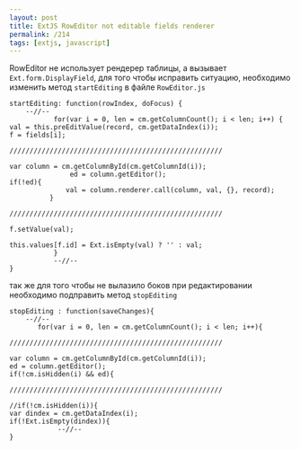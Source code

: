 ```yaml
---
layout: post
title: ExtJS RowEditor not editable fields renderer
permalink: /214
tags: [extjs, javascript]
---
```


RowEditor  не использует рендерер таблицы, а вызывает `Ext.form.DisplayField`, для  того чтобы исправить ситуацию, необходимо изменить метод `startEditing` в файле `RowEditor.js`

    startEditing: function(rowIndex, doFocus) {
        --//--
               for(var i = 0, len = cm.getColumnCount(); i < len; i++) {
    val = this.preEditValue(record, cm.getDataIndex(i));
    f = fields[i];

    /////////////////////////////////////////////////////

    var column = cm.getColumnById(cm.getColumnId(i));
                   ed = column.getEditor();
    if(!ed){
                  val = column.renderer.call(column, val, {}, record);
              }

    /////////////////////////////////////////////////////

    f.setValue(val);

    this.values[f.id] = Ext.isEmpty(val) ? '' : val;
               }
               --//--
    }

так же для того чтобы не вылазило боков при редактировании необходимо подправить метод `stopEditing`

    stopEditing : function(saveChanges){
        --//--
           for(var i = 0, len = cm.getColumnCount(); i < len; i++){

    /////////////////////////////////////////////////////

    var column = cm.getColumnById(cm.getColumnId(i));
    ed = column.getEditor();
    if(!cm.isHidden(i) && ed){

    /////////////////////////////////////////////////////

    //if(!cm.isHidden(i)){
    var dindex = cm.getDataIndex(i);
    if(!Ext.isEmpty(dindex)){
                --//--
    }
